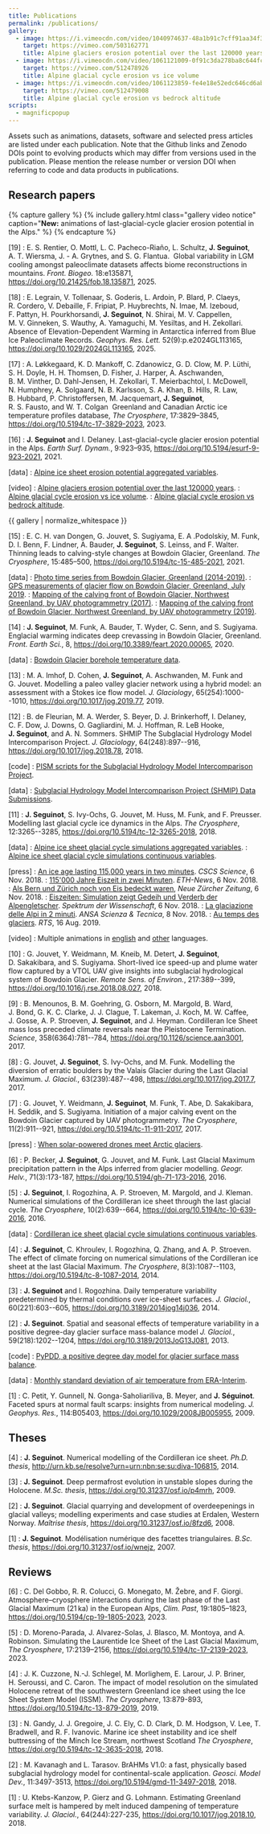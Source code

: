 ```yaml
---
title: Publications
permalink: /publications/
gallery:
  - image: https://i.vimeocdn.com/video/1040974637-48a1b91c7cff91aa34f318a66082c90be6a1fa97d283b40297d1f4d2c62e9495-d?mw=300
    target: https://vimeo.com/503162771
    title: Alpine glaciers erosion potential over the last 120000 years
  - image: https://i.vimeocdn.com/video/1061121009-0f91c3da278ba8c644fcfc3fd96473022f593bfd6f6aadd0d1b044999a5869fc-d?mw=300
    target: https://vimeo.com/512478926
    title: Alpine glacial cycle erosion vs ice volume
  - image: https://i.vimeocdn.com/video/1061123859-fe4e18e52edc646cd6abb9983b3597d5ba208a19e58be5e73fb05a9947e2e609-d?mw=300
    target: https://vimeo.com/512479008
    title: Alpine glacial cycle erosion vs bedrock altitude
scripts:
  - magnificpopup
---
```


Assets such as animations, datasets, software and selected press articles are
listed under each publication. Note that the Github links and Zenodo DOIs point
to evolving products which may differ from versions used in the publication.
Please mention the release number or version DOI when referring to code and
data products in publications.


## Research papers

{% capture gallery %}
{% include gallery.html class="gallery video notice"
  caption="**New:** animations of last-glacial-cycle glacier erosion potential
           in the Alps." %}
{% endcapture %}

[19]
: E. S. Rentier, O. Mottl, L. C. Pacheco-Riaño, L. Schultz, **J. Seguinot**,
  A. T. Wiersma, J. - A. Grytnes, and S. G. Flantua. 
  Global variability in LGM cooling amongst paleoclimate datasets affects biome
  reconstructions in mountains.
  *Front. Biogeo.*  18:e135871,
  <https://doi.org/10.21425/fob.18.135871>, 2025.

[18]
: E. Legrain, V. Tollenaar, S. Goderis, L. Ardoin, P. Blard, P. Claeys,
  R. Cordero, V. Debaille, F. Fripiat, P. Huybrechts, N. Imae, M. Izeboud,
  F. Pattyn, H. Pourkhorsandi, **J. Seguinot**, N. Shirai, M. V. Cappellen,
  M. V. Ginneken, S. Wauthy, A. Yamaguchi, M. Yesiltas, and H. Zekollari.
  Absence of Elevation-Dependent Warming in Antarctica inferred from Blue Ice
  Paleoclimate Records.
  *Geophys. Res. Lett.* 52(9):p.e2024GL113165,
  <https://doi.org/10.1029/2024GL113165>, 2025.

[17]
: A. Løkkegaard, K. D. Mankoff, C. Zdanowicz, G. D. Clow, M. P. Lüthi,
  S. H. Doyle, H. H. Thomsen, D. Fisher, J. Harper, A. Aschwanden,
  B. M. Vinther, D. Dahl-Jensen, H. Zekollari, T. Meierbachtol, I. McDowell,
  N. Humphrey, A. Solgaard, N. B. Karlsson, S. A. Khan, B. Hills, R. Law,
  B. Hubbard, P. Christoffersen, M. Jacquemart, **J. Seguinot**,
  R. S. Fausto, and W. T. Colgan 
  Greenland and Canadian Arctic ice temperature profiles database,
  *The Cryosphere*, 17:3829–3845,
  <https://doi.org/10.5194/tc-17-3829-2023>, 2023.

[16]
: **J. Seguinot** and I. Delaney.
  Last-glacial-cycle glacier erosion potential in the Alps.
  *Earth Surf. Dynam.*, 9:923–935,
  <https://doi.org/10.5194/esurf-9-923-2021>, 2021.

  [data]
  : [Alpine ice sheet erosion potential aggregated variables](
      https://doi.org/10.5281/zenodo.4495418).

  [video]
  : [Alpine glaciers erosion potential over the last 120000 years](
      https://vimeo.com/503162771).
  : [Alpine glacial cycle erosion vs ice volume](
      https://vimeo.com/512478926).
  : [Alpine glacial cycle erosion vs bedrock altitude](
      https://vimeo.com/512479008).

  {{ gallery | normalize_whitespace }}

[15]
: E. C. H. van Dongen, G. Jouvet, S. Sugiyama, E. A .Podolskiy, M. Funk,
  D. I. Benn, F. Lindner, A. Bauder, **J. Seguinot**, S. Leinss, and F. Walter.
  Thinning leads to calving-style changes at Bowdoin Glacier, Greenland.
  *The Cryosphere*, 15:485–500,
  <https://doi.org/10.5194/tc-15-485-2021>, 2021.

  [data]
  : [Photo time series from Bowdoin Glacier, Greenland (2014-2019)](
      https://doi.org/10.3929/ethz-b-000455251).
  : [GPS measurements of glacier flow on Bowdoin Glacier, Greenland, July 2019](
      https://doi.org/10.3929/ethz-b-000455331).
  : [Mapping of the calving front of Bowdoin Glacier, Northwest Greenland, by UAV photogrammetry (2017)](
      https://doi.org/10.3929/ethz-b-000455215).
  : [Mapping of the calving front of Bowdoin Glacier, Northwest Greenland, by UAV photogrammetry (2019)](
      https://doi.org/10.3929/ethz-b-000455210).

[14]
: **J. Seguinot**, M. Funk, A. Bauder, T. Wyder, C. Senn, and S. Sugiyama.
  Englacial warming indicates deep crevassing in Bowdoin Glacier, Greenland.
  *Front. Earth Sci.*, 8,
  <https://doi.org/10.3389/feart.2020.00065>, 2020.

  [data]
  : [Bowdoin Glacier borehole temperature data](
      https://doi.org/10.5281/zenodo.3695960).

[13]
: M. A. Imhof, D. Cohen, **J. Seguinot**, A. Aschwanden, M. Funk and G. Jouvet.
  Modelling a paleo valley glacier network using a hybrid model: an assessment
  with a Stokes ice flow model.
  *J. Glaciology*, 65(254):1000--1010,
  <https://doi.org/10.1017/jog.2019.77>, 2019.

[12]
: B. de Fleurian, M. A. Werder, S. Beyer, D. J. Brinkerhoff, I. Delaney,
  C. F. Dow, J. Downs, O. Gagliardini, M. J. Hoffman, R. LeB Hooke,
  **J. Seguinot**, and A. N. Sommers.
  SHMIP The Subglacial Hydrology Model Intercomparison Project.
  *J. Glaciology*, 64(248):897--916,
  <https://doi.org/10.1017/jog.2018.78>, 2018.

  [code]
  : [PISM scripts for the Subglacial Hydrology Model Intercomparison Project](
        https://github.com/juseg/pism-shmip).

  [data]
  : [Subglacial Hydrology Model Intercomparison Project (SHMIP) Data Submissions](
        https://doi.org/10.3929/ethz-b-000249168).

[11]
: **J. Seguinot**, S. Ivy-Ochs, G. Jouvet, M. Huss, M. Funk, and F. Preusser.
  Modelling last glacial cycle ice dynamics in the Alps.
  *The Cryosphere*, 12:3265--3285,
  <https://doi.org/10.5194/tc-12-3265-2018>, 2018.

  [data]
  : [Alpine ice sheet glacial cycle simulations aggregated variables](
      https://doi.org/10.5281/zenodo.1423159).
  : [Alpine ice sheet glacial cycle simulations continuous variables](
      https://doi.org/10.5281/zenodo.1423175).

  [press]
  : [An ice age lasting 115,000 years in two minutes](
      https://www.cscs.ch/science/earth-env-science/2018/an-ice-age-lasting-115000-years-in-two-minutes/).
    *CSCS Science*, 6 Nov. 2018.
  : [115'000 Jahre Eiszeit in zwei Minuten](
      https://www.ethz.ch/content/main/de/news-und-veranstaltungen/eth-news/news/2018/11/eiszeitensimulation-macht-gletscherausdehnung-sichtbar.html).
    *ETH-News*, 6 Nov. 2018.
  : [Als Bern und Zürich noch von Eis bedeckt waren](
        https://www.nzz.ch/wissenschaft/als-bern-und-zuerich-noch-von-eis-bedeckt-waren-ld.1434273),
    *Neue Zürcher Zeitung*, 6 Nov. 2018.
  : [Eiszeiten: Simulation zeigt Gedeih und Verderb der Alpengletscher](
      https://www.spektrum.de/video/simulation-zeigt-gedeih-und-verderb-der-alpengletscher/1606514).
    *Spektrum der Wissenschaft*, 6 Nov. 2018.
  : [La glaciazione delle Alpi in 2 minuti](
      http://www.ansa.it/canale_scienza_tecnica/notizie/terra_poli/2018/11/08/la-glaciazione-delle-alpi-in-2-minuti-_60dd9dd8-2a24-496d-846e-c1d591cb79d2.html).
    *ANSA Scienza & Tecnica*, 8 Nov. 2018.
  : [Au temps des glaciers](
      https://www.rts.ch/info/suisse/10601976-au-temps-des-glaciers.html#chap01).
    *RTS*, 16 Aug. 2019.

  [video]
  : Multiple animations in [english](https://vimeo.com/showcase/5585611) and
    [other](https://vimeo.com/showcase/7913213) languages.

[10]
: G. Jouvet, Y. Weidmann, M. Kneib, M. Detert, **J. Seguinot**, D. Sakakibara,
  and S. Sugiyama.
  Short-lived ice speed-up and plume water flow captured by a VTOL UAV give
  insights into subglacial hydrological system of Bowdoin Glacier.
  *Remote Sens. of Environ.*, 217:389--399,
  <https://doi.org/10.1016/j.rse.2018.08.027>, 2018.

[9]
: B. Menounos, B. M. Goehring, G. Osborn, M. Margold, B. Ward, J. Bond,
  G. K. C. Clarke, J. J. Clague, T. Lakeman, J. Koch, M. W. Caffee, J. Gosse,
  A. P. Stroeven, **J. Seguinot**, and J. Heyman.
  Cordilleran Ice Sheet mass loss preceded climate reversals near the
  Pleistocene Termination.
  *Science*, 358(6364):781--784,
  <https://doi.org/10.1126/science.aan3001>, 2017.

[8]
: G. Jouvet, **J. Seguinot**, S. Ivy-Ochs, and M. Funk.
  Modelling the diversion of erratic boulders by the Valais Glacier during the
  Last Glacial Maximum.
  *J. Glaciol.*, 63(239):487--498,
  <https://doi.org/10.1017/jog.2017.7>, 2017.

[7]
: G. Jouvet, Y. Weidmann, **J. Seguinot**, M. Funk, T. Abe, D. Sakakibara,
  H. Seddik, and S. Sugiyama.
  Initiation of a major calving event on the Bowdoin Glacier captured by UAV
  photogrammetry.
  *The Cryosphere*, 11(2):911--921,
  <https://doi.org/10.5194/tc-11-911-2017>, 2017.

  [press]
  : [When solar-powered drones meet Arctic glaciers](
      https://ethz.ch/en/news-and-events/eth-news/news/2017/10/arctic-surveying-with-solar-drones.html).

[6]
: P. Becker, **J. Seguinot**, G. Jouvet, and M. Funk.
  Last Glacial Maximum precipitation pattern in the Alps inferred from glacier
  modelling.
  *Geogr. Helv.*, 71(3):173-187,
  <https://doi.org/10.5194/gh-71-173-2016>, 2016.

[5]
: **J. Seguinot**, I. Rogozhina, A. P. Stroeven, M. Margold, and J. Kleman.
  Numerical simulations of the Cordilleran ice sheet through the last glacial
  cycle.
  *The Cryosphere*, 10(2):639--664,
  <https://doi.org/10.5194/tc-10-639-2016>, 2016.

  [data]
  : [Cordilleran ice sheet glacial cycle simulations continuous variables](
      https://doi.org/10.5281/zenodo.3606536).

[4]
: **J. Seguinot**, C. Khroulev, I. Rogozhina, Q. Zhang, and A. P. Stroeven.
  The effect of climate forcing on numerical simulations of the Cordilleran
  ice sheet at the last Glacial Maximum.
  *The Cryosphere*, 8(3):1087--1103,
  <https://doi.org/10.5194/tc-8-1087-2014>, 2014.

[3]
: **J. Seguinot** and I. Rogozhina.
  Daily temperature variability predetermined by thermal conditions over
  ice-sheet surfaces.
  *J. Glaciol.*, 60(221):603--605,
  <https://doi.org/10.3189/2014jog14j036>, 2014.

[2]
: **J. Seguinot**.
  Spatial and seasonal effects of temperature variability in a positive
  degree-day glacier surface mass-balance model
  *J. Glaciol.*, 59(218):1202--1204,
  <https://doi.org/10.3189/2013JoG13J081>, 2013.

  [code]
  : [PyPDD, a positive degree day model for glacier surface mass balance](
      https://github.com/juseg/pypdd).

  [data]
  : [Monthly standard deviation of air temperature from ERA-Interim](
      https://www.igsoc.org/hyperlink/13j081).

[1]
: C. Petit, Y. Gunnell, N. Gonga-Saholiariliva, B. Meyer, and **J. Séguinot**.
  Faceted spurs at normal fault scarps: insights from numerical modeling.
  *J. Geophys. Res.*, 114:B05403,
  <https://doi.org/10.1029/2008JB005955>, 2009.


## Theses

[4]
: **J. Seguinot**.
  Numerical modelling of the Cordilleran ice sheet.
  *Ph.D. thesis*,
  <http://urn.kb.se/resolve?urn=urn:nbn:se:su:diva-106815>, 2014.

[3]
: **J. Seguinot**.
  Deep permafrost evolution in unstable slopes during the Holocene.
  *M.Sc. thesis*,
  <https://doi.org/10.31237/osf.io/p4mrh>, 2009.

[2]
: **J. Seguinot**.
  Glacial quarrying and development of overdeepenings in glacial valleys;
  modelling experiments and case studies at Erdalen, Western Norway.
  *Maîtrise thesis*,
  <https://doi.org/10.31237/osf.io/8fzd6>, 2008.

[1]
: **J. Seguinot**.
  Modélisation numérique des facettes triangulaires.
  *B.Sc. thesis*,
  <https://doi.org/10.31237/osf.io/wnejz>, 2007.


## Reviews

[6]
: C. Del Gobbo, R. R. Colucci, G. Monegato, M. Žebre, and F. Giorgi.
  Atmosphere–cryosphere interactions during the last phase of the Last Glacial
  Maximum (21 ka) in the European Alps,
  *Clim. Past*, 19:1805–1823,
  <https://doi.org/10.5194/cp-19-1805-2023>, 2023.

[5]
: D. Moreno-Parada, J. Alvarez-Solas, J. Blasco, M. Montoya, and A. Robinson.
  Simulating the Laurentide Ice Sheet of the Last Glacial Maximum,
  *The Cryosphere*, 17:2139–2156,
  <https://doi.org/10.5194/tc-17-2139-2023>, 2023.

[4]
: J. K. Cuzzone, N.-J. Schlegel, M. Morlighem, E. Larour, J. P. Briner,
  H. Seroussi, and C. Caron.
  The impact of model resolution on the simulated Holocene retreat of the
  southwestern Greenland ice sheet using the Ice Sheet System Model (ISSM).
  *The Cryosphere*, 13:879-893,
  <https://doi.org/10.5194/tc-13-879-2019>, 2019.

[3]
: N. Gandy, J. J. Gregoire, J. C. Ely, C. D. Clark, D. M. Hodgson, V. Lee, T.
  Bradwell, and R. F. Ivanovic.
  Marine ice sheet instability and ice shelf buttressing of the Minch Ice
  Stream, northwest Scotland
  *The Cryosphere*,
  <https://doi.org/10.5194/tc-12-3635-2018>, 2018.

[2]
: M. Kavanagh and L. Tarasov.
  BrAHMs V1.0: a fast, physically based subglacial hydrology model for
  continental-scale application.
  *Geosci. Model Dev.*, 11:3497-3513,
  <https://doi.org/10.5194/gmd-11-3497-2018>, 2018.

[1]
: U. Ktebs-Kanzow, P. Gierz and G. Lohmann.
  Estimating Greenland surface melt is hampered by melt induced dampening of
  temperature variability.
  *J. Glaciol.*, 64(244):227-235,
  <https://doi.org/10.1017/jog.2018.10>, 2018.
